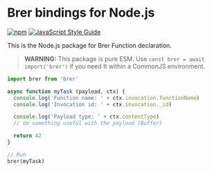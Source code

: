# Brer bindings for Node.js

[![npm](https://img.shields.io/npm/v/brer)](https://www.npmjs.com/package/brer)
[![JavaScript Style Guide](https://img.shields.io/badge/code_style-standard-brightgreen.svg)](https://standardjs.com)

This is the Node.js package for Brer Function declaration.

> **WARNING:** This package is pure ESM. Use `const brer = await import('brer')` if you need It within a CommonJS environment.

```javascript
import brer from 'brer'

async function myTask (payload, ctx) {
  console.log('Function name: ' + ctx.invocation.functionName)
  console.log('Invocation id: ' + ctx.invocation._id)

  console.log('Payload type: ' + ctx.contentType)
  // do something useful with the payload (Buffer)

  return 42
}

// Run
brer(myTask)
```
